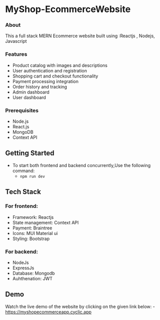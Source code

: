 # MyShop-EcommerceWebsite
### About
This a full stack MERN Ecommerce website built using :Reactjs , Nodejs, Javascript 


### Features
- Product catalog with images and descriptions
- User authentication and registration
- Shopping cart and checkout functionality
- Payment processing integration
- Order history and tracking
- Admin dashboard
- User dashboard

### Prerequisites
- Node.js
- React.js
- MongoDB
- Context API
  
## Getting Started
- To start both frontend and backend concurrently,Use the following command:
  - `npm run dev`
 
## Tech Stack
### For frontend:
 - Framework: Reactjs
 - State management: Context API
 - Payment: Braintree
 - Icons: MUI Material ui
 - Styling: Bootstrap
### For backend:
 - NodeJs
 - ExpressJs
 - Database: Mongodb
 - Auhthenation: JWT
## Demo
Watch the live demo of the website by clicking on the given link below:
-https://myshopecommerceapp.cyclic.app




